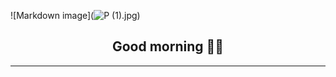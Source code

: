 ![Markdown image](![P (1).jpg](..%2Fitllsendamsg%20Lab%2F1%209%208%2024%2FP%20%281%29.jpg))

<h2 align="center">Good morning 👋👋</h2>

***


<!--
**itllsendamsg/itllsendamsg** is a ✨ _special_ ✨ repository because its `README.md` (this file) appears on your GitHub profile.

Here are some ideas to get you started:

- 🔭 I’m currently working on ...
- 🌱 I’m currently learning ...
- 👯 I’m looking to collaborate on ...
- 🤔 I’m looking for help with ...
- 💬 Ask me about ...
- 📫 How to reach me: ...
- 😄 Pronouns: ...
- ⚡ Fun fact: ...
-->
